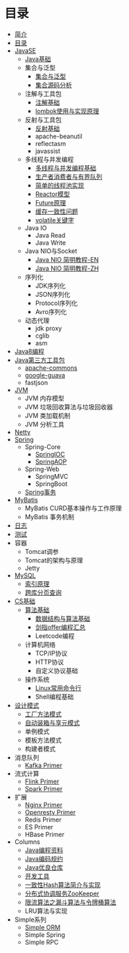 # 目录

* [简介](README.md)
* [目录](CONTENT.md)
* [JavaSE](java-base/README.md)
    * [Java基础](java-base/java-base-lang/java-lang.md)
    * 集合与泛型
        * [集合与泛型](java-base/java-base-collection-generic/java-collection-generic.md)
        * [集合源码分析](java-base/java-base-collection-generic/java-collection-source-analysis.md)
    * 注解与工具包
        * [注解基础](java-base/java-base-annotation/java-annotation.md)
        * [lombok使用与实现原理](java-base/java-base-annotation/lombok使用与实现原理.md)
    * 反射与工具包
        * [反射基础](java-base/java-base-reflect/java-reflect.md)
        * apache-beanutil
        * reflectasm
        * javassist
    * 多线程与并发编程
        * [多线程与并发编程基础](java-base/java-base-multithread-concurrency/java-multithread-concurrency.md)
        * [生产者消费者与有界队列](java-base/java-base-multithread-concurrency/生产者消费者与有界队列.md)
        * [简单的线程池实现](java-base/java-base-multithread-concurrency/简单的线程池实现.md)
        * [Reactor模型](java-base/java-base-multithread-concurrency/Reactor模型.md)
        * [Future原理](java-base/java-base-multithread-concurrency/Future原理.md)
        * [缓存一致性问题](java-base/java-base-multithread-concurrency/缓存一致性.md)
        * [volatile关键字](java-base/java-base-multithread-concurrency/volatile关键字.md)
    * Java IO
        * Java Read
        * Java Write
    * Java NIO与Socket
        * [Java NIO 简明教程-EN](http://tutorials.jenkov.com/java-nio/index.html)
        * [Java NIO 简明教程-ZH](http://ifeve.com/overview/)
    * 序列化
        * JDK序列化
        * JSON序列化
        * Protocol序列化
        * Avro序列化
    * 动态代理
        * jdk proxy
        * cglib
        * asm
* [Java8编程](java8/README.md)
* [Java第三方工具包](thirdpartlib/README.md)
    * [apache-commons](thirdpartlib/apache-commons/apache-commons.md)
    * [google-guava](thirdpartlib/google-guava/google-guava.md)
    * fastjson
* [JVM](java-jvm/README.md)
    * JVM 内存模型
    * JVM 垃圾回收算法与垃圾回收器
    * JVM 类加载机制
    * JVM 分析工具
* [Netty](netty/README.md)
* [Spring](spring/README.md)
    * Spring-Core
        * [SpringIOC](spring/spring-core-ioc.md)
        * [SpringAOP](spring/spring-core-aop.md)
    * Spring-Web
        * SpringMVC
        * SpringBoot
    * [Spring事务](spring/spring-transaction.md)
* [MyBatis](mybatis/README.md)
    * MyBatis CURD基本操作与工作原理
    * MyBatis 事务机制
* [日志](log/README.md)
* [测试](test/README.md)
* 容器
    * Tomcat调参
    * Tomcat的架构与原理
    * Jetty
* [MySQL](mysql/README.md)
    * [索引原理](mysql/索引原理.md)
    * [跨库分页查询](mysql/跨库分页查询.md)
* [CS基础](cs-base/README.md)
    * [算法基础](cs-base/algorithm/README.md)
        * [数据结构与算法基础](cs-base/algorithm/数据结构与算法基础.md)
        * [剑指offer编程汇总](https://github.com/li-yazhou/algorithm-primer/blob/master/interview-for-offer/md/%E5%89%91%E6%8C%87offer%E9%9D%A2%E8%AF%95%E9%A2%98%E6%B1%87%E6%80%BB.md)
        * Leetcode编程
    * 计算机网络
        * TCP/IP协议
        * HTTP协议
        * 自定义协议基础
    * 操作系统
        * [Linux常用命令行](cs-base/linux-command/linux-command-list.md)
        * Shell编程基础
* [设计模式](design-pattern/README.md)
    * [工厂方法模式](design-pattern/工厂方法模式.md)
    * [自动装箱与享元模式](design-pattern/自动装箱与享元模式.md)
    * 单例模式
    * 模板方法模式
    * 构建者模式
* 消息队列
    * [Kafka Primer](message-queue/kafka-primer.md)
* 流式计算
    * [Flink Primer](stream-computing/flink-primer.md)
    * [Spark Primer](stream-computing/spark-primer.md)
* 扩展
    * [Nginx Primer](advanced/nginx-primer.md)
    * [Openresty Primer](advanced/openresty-primer.md)
    * Redis Primer
    * ES Primer
    * HBase Primer
* Columns
    * [Java编程资料](columns/awesome-book.md)
    * [Java编码规约](columns/awesome-coding-style-guide.md)
    * [Java优良仓库](columns/awesome-github.md)
    * [开发工具](columns/awesome-dev-tool.md)
    * [一致性Hash算法简介与实现](columns/一致性Hash算法简介与实现.md)
    * [分布式协调服务ZooKeeper](columns/分布式协调服务ZooKeeper.md)
    * [限流算法之漏斗算法与令牌桶算法](columns/限流算法之漏斗算法与令牌桶算法.md)
    * LRU算法与实现
* Simple系列
    * [Simple ORM](simple/simple-orm.md)
    * Simple Spring
    * Simple RPC

